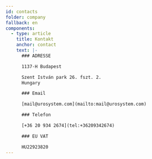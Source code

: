 ```yaml
---
id: contacts
folder: company
fallback: en
components:
  - type: article
    title: Kontakt
    anchor: contact
    text: |-
      ### ADRESSE

      1137-H Budapest

      Szent István park 26. fszt. 2.
      Hungary

      ### Email

      [mail@urosystem.com](mailto:mail@urosystem.com)

      ### Telefon

      [+36 20 934 2674](tel:+36209342674)

      ### EU VAT

      HU22923820
---
```


